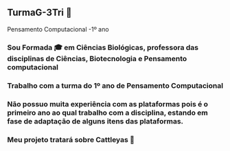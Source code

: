 ## TurmaG-3Tri :rose:
Pensamento Computacional -1º ano 
### Sou Formada :mortar_board: em Ciências Biológicas, professora das disciplinas de Ciências, Biotecnologia e Pensamento computacional
### Trabalho com a turma do 1º ano de Pensamento Computacional
### Não possuo muita experiência com as plataformas pois é o primeiro ano ao qual trabalho com a disciplina, estando em fase de adaptação de alguns itens das plataformas.
### Meu projeto tratará sobre Cattleyas 💮
